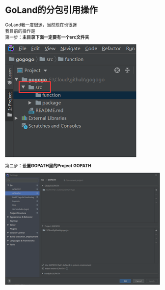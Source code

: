 # GoLand的分包引用操作

GoLand我一度很迷，当然现在也很迷  
我目前的操作是   
第一步：**主目录下面一定要有一个src文件夹**

![](img/1_1.png)

第二步：**设置GOPATH里的Project GOPATH**

![](img/1_2.png)